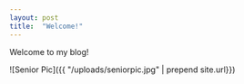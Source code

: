 ```yaml
---
layout: post
title:  "Welcome!"
---
```

Welcome to my blog!

![Senior Pic]({{ "/uploads/seniorpic.jpg" | prepend site.url}})
